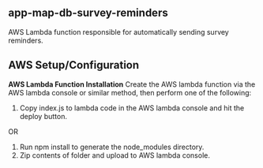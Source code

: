 ## app-map-db-survey-reminders
AWS Lambda function responsible for automatically sending survey reminders.



## AWS Setup/Configuration
  
  **AWS Lambda Function Installation**
  Create the AWS lambda function via the AWS lambda console or similar method, then perform one of the following:
  
  1. Copy index.js to lambda code in the AWS lambda console and hit the deploy button.
  
  OR 

  1. Run npm install to generate the node_modules directory.
  2. Zip contents of folder and upload to AWS lambda console.
    
